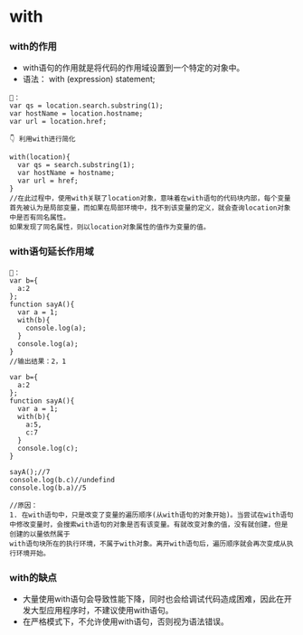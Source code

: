 # with
### with的作用
- with语句的作用就是将代码的作用域设置到一个特定的对象中。
- 语法： with (expression) statement;

```
🌰：
var qs = location.search.substring(1);
var hostName = location.hostname;
var url = location.href;

👇 利用with进行简化

with(location){
  var qs = search.substring(1);
  var hostName = hostname;
  var url = href;
}
//在此过程中，使用with关联了location对象，意味着在with语句的代码块内部，每个变量首先被认为是局部变量，而如果在局部环境中，找不到该变量的定义，就会查询location对象中是否有同名属性。
如果发现了同名属性，则以location对象属性的值作为变量的值。
```

### with语句延长作用域
```
🌰：
var b={
  a:2
};
function sayA(){
  var a = 1;
  with(b){
    console.log(a);
  }
  console.log(a);
}
//输出结果：2，1

var b={
  a:2
};
function sayA(){
  var a = 1;
  with(b){
    a:5,
    c:7
  }
  console.log(c);
}

sayA();//7
console.log(b.c)//undefind
console.log(b.a)//5

//原因：
1. 在with语句中，只是改变了变量的遍历顺序(从with语句的对象开始)。当尝试在with语句中修改变量时，会搜索with语句的对象是否有该变量。有就改变对象的值，没有就创建，但是创建的以量依然属于
with语句块所在的执行环境，不属于with对象。离开with语句后，遍历顺序就会再次变成从执行环境开始。

```

### with的缺点
- 大量使用with语句会导致性能下降，同时也会给调试代码造成困难，因此在开发大型应用程序时，不建议使用with语句。
- 在严格模式下，不允许使用with语句，否则视为语法错误。
